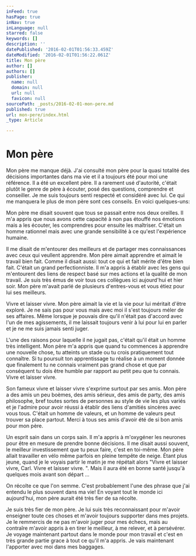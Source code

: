 ```yaml
---
inFeed: true
hasPage: true
inNav: true
inLanguage: null
starred: false
keywords: []
description: ''
datePublished: '2016-02-01T01:56:33.459Z'
dateModified: '2016-02-01T01:56:22.061Z'
title: Mon père
author: []
authors: []
publisher:
  name: null
  domain: null
  url: null
  favicon: null
sourcePath: _posts/2016-02-01-mon-pere.md
published: true
url: mon-pere/index.html
_type: Article

---
```

# Mon père

Mon père me manque déjà. J'ai consulté mon père pour la quasi totalité des décisions importantes dans ma vie et il a toujours été pour moi une référence. Il a été un excellent père. Il a rarement usé d'autorité, c'était plutôt le genre de père à écouter, posé des questions, comprendre et conseiller. Je me suis toujours senti respecté et considéré avec lui. Ce qui me manquera le plus de mon père sont ces conseils. En voici quelques-uns:

Mon père me disait souvent que tous se passait entre nos deux oreilles. Il m'a appris que nous avons cette capacité à non pas étouffé nos émotions mais a les écouter, les comprendres pour ensuite les maîtriser. C'était un homme rationnel mais avec une grande sensibilité à ce qu'est l'expérience humaine.

Il me disait de m'entourer des meilleurs et de partager mes connaissances avec ceux qui veullent apprendre. Mon père aimait apprendre et aimait le travail bien fait. Comme il disait aussi: tout ce qui et fait mérite d'être bien fait. C'était un grand perfectionniste. Il m'a appris à établir avec les gens qui m'entourent des liens de respect basé sur mes actions et la qualité de mon travail. Je suis très émus de voir tous ces collègues ici aujourd'hui et hier soir. Mon père m'avait parlé de plusieurs d'entres-vous et vous étiez pour lui ses meilleurs.

Vivre et laisser vivre. Mon père aimait la vie et la vie pour lui méritait d'être exploré. Je ne sais pas pour vous mais avec moi il s'est toujours méler de ses affaires. Même lorsque je pouvais dire qu'il n'était pas d'accord avec l'un de mes agissements, il me laissait toujours venir à lui pour lui en parler et je ne me suis jamais senti juger.

L'une des raisons pour laquelle il ne jugait pas, c'était qu'il était un homme très intelligent. Mon père m'a appris que quand tu commences à apprendre une nouvelle chose, tu atteints un stade ou tu crois pratiquement tout connaître. Si tu poursuit ton apprentissage tu réalise à un moment donnée que finalement tu ne connais vraiment pas grand chose et que par conséquent tu dois être humble par rapport au petit peu que tu connais. Vivre et laisser vivre.

Son fameux vivre et laisser vivre s'exprime surtout par ses amis. Mon père a des amis un peu boèmes, des amis sérieux, des amis de party, des amis philosophe, bref toutes sortes de personnes au style de vie les plus variés et je l'admire pour avoir réussi à établir des liens d'amitiés sincères avec vous tous. C'était un homme de valeurs, et un homme de valeurs peut trouver sa place partout. Merci à tous ses amis d'avoir été de si bon amis pour mon père.

Un esprit sain dans un corps sain. Il m'a appris à m'oxygéner les neurones pour être en mesure de prendre bonne décisions. Il me disait aussi souvent, le meilleur investissement que tu peux faire, c'est en toi-même. Mon père allait travailler en vélo même parfois en pleine tempête de neige. Étant plus jeune, quand je le voyais partir le matin je me répétait alors "Vivre et laisser vivre, Carl. Vivre et laisser vivre. ". Mais il aura été en bonne santé jusqu'à quelques mois avant son départ ...

On récolte ce que l'on semme. C'est probablement l'une des phrase que j'ai entendu le plus souvent dans ma vie! En voyant tout le monde ici aujourd'hui, mon père aurait été très fier de sa récolte.

Je suis très fier de mon père. Je lui suis très reconnaissant pour m'avoir enseigner toute ces choses et m'avoir toujours supporter dans mes projets. Je le remmercis de ne pas m'avoir juger pour mes échecs, mais au contraîre m'avoir appris à en tirer le meilleur, à me relever, et à persévérer. Je voyage maintenant partout dans le monde pour mon travail et c'est en très grande partie grace à tout ce qu'il m'a appris. Je vais maintenant l'apporter avec moi dans mes baggages.